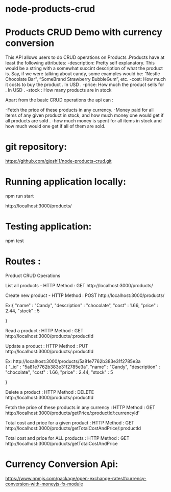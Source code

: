 # node-products-crud
Products CRUD Demo with currency conversion
===========================================
This  API allows users to do  CRUD  operations on  Products .Products have at least the following attributes:
-description:  Pretty self explanatory. This would be a string with a somewhat succint description of what the product is. Say, if we were talking about candy, some examples would be:  “Nestle Chocolate Bar”, “SomeBrand Strawberry BubbleGum”,  etc.
-cost:  How much it costs to buy the product .  In  USD .
-price:  How much the product sells for .  In  USD .
-stock : How many products are in stock

Apart from the basic  CRUD  operations the api can :

-Fetch the price of these products in any currency.
-Money paid for all items of any given product in stock, and how much money one would get if all products are sold .
-how much money is spent for all items in stock and how much would one get if all of them are sold.


git repository:
==============
https://github.com/gjoshi1/node-products-crud.git

Running application locally:
===========================

npm run start

http://localhost:3000/products/

Testing application:
===================
npm test

Routes :
=======

Product CRUD Operations

List all products - HTTP Method : GET
http://localhost:3000/products/  

Create new product - HTTP Method : POST
http://localhost:3000/products/

Ex:{
    "name" : "Candy",
    "description" : "chocolate",
    "cost" : 1.66,
    "price" : 2.44,
     "stock" : 5

  }

Read a product : HTTP Method : GET
http://localhost:3000/products/:productId   

Update a product : HTTP Method : PUT
http://localhost:3000/products/:productId   

Ex:
http://localhost:3000/products/5a81e7762b383e31f2785e3a   
	{
	"_id" : "5a81e7762b383e31f2785e3a",
    "name" : "Candy",
    "description" : "chocolate",
    "cost" : 1.66,
    "price" : 2.44,
     "stock" : 5

  }

Delete a product : HTTP Method : DELETE
http://localhost:3000/products/:productId    

Fetch the price of these products in any currency : HTTP Method : GET
http://localhost:3000/products/getPrice/:productId/:currencyId'

Total cost and price for a given product : HTTP Method : GET
http://localhost:3000/products/getTotalCostAndPrice/:productId

Total cost and price for ALL products : HTTP Method : GET
http://localhost:3000/products/getTotalCostAndPrice


Currency Conversion Api:
======================

https://www.npmjs.com/package/open-exchange-rates#currency-conversion-with-moneyjs-fx-module
